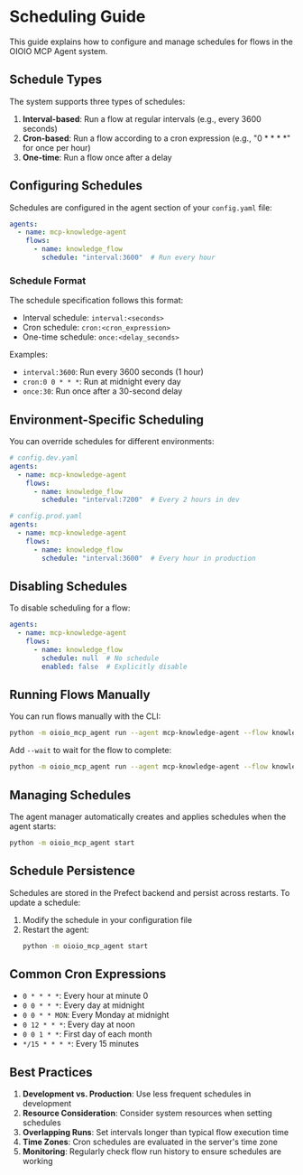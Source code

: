 # Scheduling Guide

This guide explains how to configure and manage schedules for flows in the OIOIO MCP Agent system.

## Schedule Types

The system supports three types of schedules:

1. **Interval-based**: Run a flow at regular intervals (e.g., every 3600 seconds)
2. **Cron-based**: Run a flow according to a cron expression (e.g., "0 * * * *" for once per hour)
3. **One-time**: Run a flow once after a delay

## Configuring Schedules

Schedules are configured in the agent section of your `config.yaml` file:

```yaml
agents:
  - name: mcp-knowledge-agent
    flows:
      - name: knowledge_flow
        schedule: "interval:3600"  # Run every hour
```

### Schedule Format

The schedule specification follows this format:

- Interval schedule: `interval:<seconds>`
- Cron schedule: `cron:<cron_expression>`
- One-time schedule: `once:<delay_seconds>`

Examples:
- `interval:3600`: Run every 3600 seconds (1 hour)
- `cron:0 0 * * *`: Run at midnight every day
- `once:30`: Run once after a 30-second delay

## Environment-Specific Scheduling

You can override schedules for different environments:

```yaml
# config.dev.yaml
agents:
  - name: mcp-knowledge-agent
    flows:
      - name: knowledge_flow
        schedule: "interval:7200"  # Every 2 hours in dev
```

```yaml
# config.prod.yaml
agents:
  - name: mcp-knowledge-agent
    flows:
      - name: knowledge_flow
        schedule: "interval:3600"  # Every hour in production
```

## Disabling Schedules

To disable scheduling for a flow:

```yaml
agents:
  - name: mcp-knowledge-agent
    flows:
      - name: knowledge_flow
        schedule: null  # No schedule
        enabled: false  # Explicitly disable
```

## Running Flows Manually

You can run flows manually with the CLI:

```bash
python -m oioio_mcp_agent run --agent mcp-knowledge-agent --flow knowledge_flow
```

Add `--wait` to wait for the flow to complete:

```bash
python -m oioio_mcp_agent run --agent mcp-knowledge-agent --flow knowledge_flow --wait
```

## Managing Schedules

The agent manager automatically creates and applies schedules when the agent starts:

```bash
python -m oioio_mcp_agent start
```

## Schedule Persistence

Schedules are stored in the Prefect backend and persist across restarts. To update a schedule:

1. Modify the schedule in your configuration file
2. Restart the agent:
   ```bash
   python -m oioio_mcp_agent start
   ```

## Common Cron Expressions

- `0 * * * *`: Every hour at minute 0
- `0 0 * * *`: Every day at midnight
- `0 0 * * MON`: Every Monday at midnight
- `0 12 * * *`: Every day at noon
- `0 0 1 * *`: First day of each month
- `*/15 * * * *`: Every 15 minutes

## Best Practices

1. **Development vs. Production**: Use less frequent schedules in development
2. **Resource Consideration**: Consider system resources when setting schedules
3. **Overlapping Runs**: Set intervals longer than typical flow execution time
4. **Time Zones**: Cron schedules are evaluated in the server's time zone
5. **Monitoring**: Regularly check flow run history to ensure schedules are working